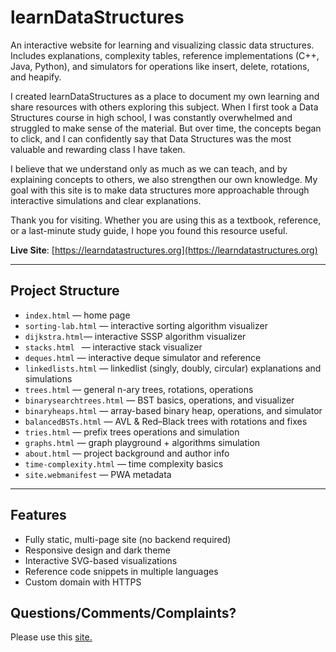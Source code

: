 # learnDataStructures
An interactive website for learning and visualizing classic data structures.  
Includes explanations, complexity tables, reference implementations (C++, Java, Python), and simulators for operations like insert, delete, rotations, and heapify.


I created learnDataStructures as a place to document my own learning and share resources with others exploring this subject. When I first took a Data Structures course in high school, I was constantly overwhelmed and struggled to make sense of the material. But over time, the concepts began to click, and I can confidently say that Data Structures was the most valuable and rewarding class I have taken.

I believe that we understand only as much as we can teach, and by explaining concepts to others, we also strengthen our own knowledge. My goal with this site is to make data structures more approachable through interactive simulations and clear explanations.

Thank you for visiting. Whether you are using this as a textbook, reference, or a last-minute study guide, I hope you found this resource useful.

**Live Site**: [https://learndatastructures.org](https://learndatastructures.org)

---

## Project Structure
- `index.html` — home page
- `sorting-lab.html` — interactive sorting algorithm visualizer
- `dijkstra.html`— interactive SSSP algorithm visualizer
- `stacks.html ` —  interactive stack visualizer
- `deques.html` — interactive deque simulator and reference
- `linkedlists.html` — linkedlist (singly, doubly, circular) explanations and simulations
- `trees.html` —  general n-ary trees, rotations, operations
- `binarysearchtrees.html` — BST basics, operations, and visualizer
- `binaryheaps.html` — array-based binary heap, operations, and simulator
- `balancedBSTs.html` — AVL & Red–Black trees with rotations and fixes
- `tries.html` —  prefix trees operations and simulation
- `graphs.html` — graph playground + algorithms simulation
- `about.html` — project background and author info
- `time-complexity.html` — time complexity basics
- `site.webmanifest` — PWA metadata

---
## Features
- Fully static, multi-page site (no backend required)
- Responsive design and dark theme
- Interactive SVG-based visualizations
- Reference code snippets in multiple languages
- Custom domain with HTTPS


## Questions/Comments/Complaints?
Please use this [site.](https://docs.google.com/forms/d/e/1FAIpQLScU4e_qI69YdwIcMz6TgScKN0Cy3k5opzWgDpgfqtEb_oBs6A/viewform)
